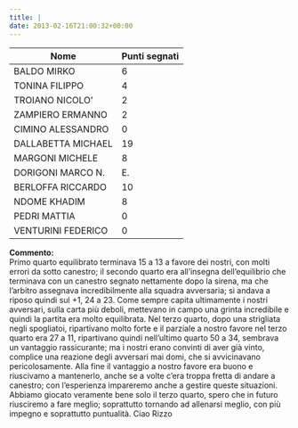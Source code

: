 ```yaml
---
title: |
date: 2013-02-16T21:00:32+00:00
---
```

| **Nome** | **Punti segnati** |
| -------- | ----------------- |
| BALDO MIRKO | 6 |
| TONINA FILIPPO | 4 |
| TROIANO NICOLO’ | 2 |
| ZAMPIERO ERMANNO | 2 |
| CIMINO ALESSANDRO | 0 |
| DALLABETTA MICHAEL | 19 |
| MARGONI MICHELE | 8 |
| DORIGONI MARCO N.| E. |
| BERLOFFA RICCARDO | 10 |
| NDOME KHADIM | 8 |
| PEDRI MATTIA | 0 |
| VENTURINI FEDERICO | 0 |

**Commento:**  
Primo quarto equilibrato terminava 15 a 13 a favore dei nostri, con molti errori da sotto canestro; il secondo quarto era all’insegna dell’equilibrio che terminava con un canestro segnato nettamente dopo la sirena, ma che l’arbitro assegnava incredibilmente alla squadra avversaria; si andava a riposo quindi sul +1, 24 a 23. Come sempre capita ultimamente i nostri avversari, sulla carta più deboli, mettevano in campo una grinta incredibile e quindi la partita era molto equilibrata. Nel terzo quarto, dopo una strigliata negli spogliatoi, ripartivano molto forte e il parziale a nostro favore nel terzo quarto era 27 a 11, ripartivano quindi nell’ultimo quarto 50 a 34, sembrava un vantaggio rassicurante; ma i nostri erano convinti di aver già vinto, complice una reazione degli avversari mai domi, che si avvicinavano pericolosamente. Alla fine il vantaggio a nostro favore era buono e riuscivamo a mantenerlo, anche se a volte c’era troppa fretta di andare a canestro; con l’esperienza impareremo anche a gestire queste situazioni. Abbiamo giocato veramente bene solo il terzo quarto, spero che in futuro riusciremo a fare meglio; soprattutto tornando ad allenarsi meglio, con più impegno e soprattutto puntualità. Ciao Rizzo